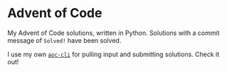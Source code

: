 # Advent of Code

My Advent of Code solutions, written in Python. Solutions with a commit message of `Solved!` have been solved.

I use my own [`aoc-cli`](https://github.com/MatteoGisondi/aoc-cli) for pulling input and submitting solutions. Check it out!
